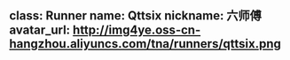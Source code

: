 class: Runner
name: Qttsix
nickname: 六师傅
avatar_url: http://img4ye.oss-cn-hangzhou.aliyuncs.com/tna/runners/qttsix.png
---
